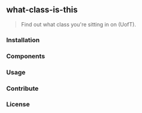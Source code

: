 ## what-class-is-this

> Find out what class you're sitting in on (UofT).

### Installation

### Components

### Usage

### Contribute

### License
